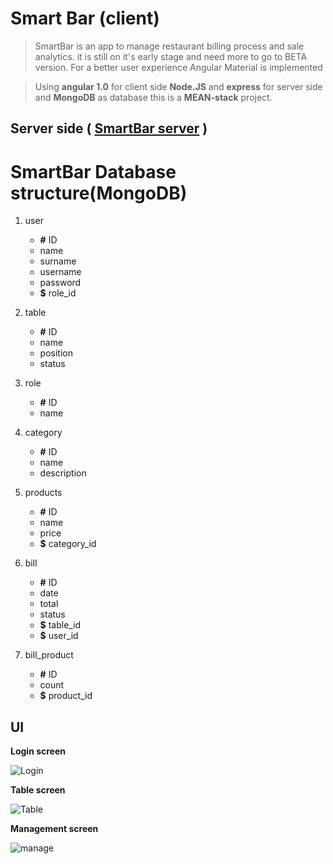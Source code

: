 # Smart Bar (client)

> SmartBar is an app to manage restaurant billing process and sale analytics.
it is still on it's early stage and need more to go to BETA version.
For a better user experience Angular Material is implemented

> Using **angular 1.0** for client side **Node.JS** and **express** for server side
and **MongoDB** as database this is a **MEAN-stack** project.

## Server side ( [SmartBar server](https://github.com/marjoballabani/smart-bar-server.git "SmartBar server") )

# SmartBar Database structure(MongoDB)

1. user
    - **#** ID
    - name
    - surname
    - username
    - password
    - **$** role_id

2. table
    - **#** ID
    - name
    - position
    - status

2. role
    - **#** ID
    - name

3. category
    - **#** ID
    - name
    - description

4. products
    - **#** ID
    - name
    - price
    - **$** category_id

5. bill
    - **#** ID
    - date
    - total
    - status
    - **$** table_id
    - **$** user_id

6. bill_product
    - **#** ID
    - count
    - **$** product_id
    
## UI
    
**Login screen**

![Login](https://s28.postimg.org/3kt7goo8t/smart_client_login.png)
 
**Table screen**
 
![Table](https://s28.postimg.org/mfoy73oal/smart_client_tables.png) 

**Management screen**
 
![manage](https://s28.postimg.org/jkbv08kal/smart_client_manage.png) 


